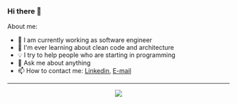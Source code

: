 ### Hi there 👋

About me:

- 🔭 I am currently working as software engineer
- 🌱 I'm ever learning about clean code and architecture
- 💡 I try to help people who are starting in programming
- 💬 Ask me about anything
- 📫 How to contact me: [Linkedin](https://www.linkedin.com/in/erlonfs), [E-mail](mailto:erlon.efs@gmail.com)

---

<div align="center">
   <img src="https://github-profile-trophy.vercel.app/?username=erlonfs&theme=flat&no-frame=true&margin-w=30" />
</div>
